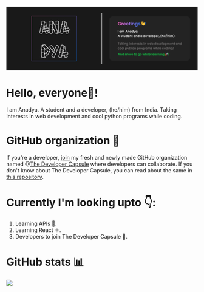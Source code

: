 <img src="https://github.com/AnadyaNair/AnadyaNair/blob/7132cbf287c1d9699fc5e8f0f33133d640394b6b/dark%20theme%20new%20detailed%20banner.png"></img>

 # Hello, everyone👋!
 I am Anadya. A student and a developer, (he/him) from India. Taking interests in web development and cool python programs while coding.
 
 # GitHub organization 🏢
If you're a developer, [join](https://github.com/The-Developer-Capsule/Join) my fresh and newly made GitHub organization named @[The Developer Capsule](https://github.com/The-Developer-Capsule) where developers can collaborate.
If you don't know about The Developer Capsule, you can read about the same in [this repository](https://github.com/The-Developer-Capsule/Introduction).

# Currently I'm looking upto 👇:
1. Learning APIs 🐧.
2. Learning React ⚛.
3. Developers to join The Developer Capsule 🚀.

# GitHub stats 📊

<img src ="https://github-readme-stats.vercel.app/api?username=AnadyaNair&show_icons=true&theme=default"></img>

<!--
**AnadyaNair/AnadyaNair** is a ✨ _special_ ✨ repository because its `README.md` (this file) appears on your GitHub profile.
*/
